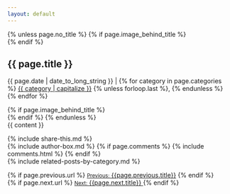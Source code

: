 ```yaml
---
layout: default
---
```

<section class="container post">
  {% unless page.no_title %}
    {% if page.image_behind_title %}
      <div class="post-feature" style="background-image: url(/images/posts/1080x450/{{ page.image }})">
        <div class="post-header">
    {% endif %}
    <h1>{{ page.title }}</h1>
    <p class="post-meta">  
      {{ page.date | date_to_long_string }} | <!-- {{ page.categories | join: ', ' | capitalize }} | {{ page.tags | join: ', ' | capitalize }}-->
      {% for category in page.categories %}
        <a href="/category/{{ category | slugize | downcase | replace: ' ', '-' }}/">{{ category | capitalize }}</a>
        {% unless forloop.last %}, {% endunless %}
      {% endfor %}
      <!-- {% for tag in page.tags %}
        {% if forloop.first %} | {% endif %}
        <a href="/tag/{{ tag | slugize | downcase | replace: ' ', '-' }}/">{{ tag | capitalize }}</a>
        {% unless forloop.last %}, {% endunless %}
      {% endfor %} -->
    </p>
    {% if page.image_behind_title %}
        </div>
      </div>
    {% endif %}
  {% endunless %}
  
  <div class="post-content">
    {{ content }}
  </div>  
  
  {% include share-this.md %}  
  {% include author-box.md %}
  {% if page.comments %}
    {% include comments.html %}
  {% endif %}  
  {% include related-posts-by-category.md %}
  
  <div class="row post-navigation">
    <div class="col-6">
    {% if page.previous.url %}
      <a class="prev" href="{{page.previous.url}}"><i class="fas fa-arrow-left"></i> <small>Previous:</small> {{page.previous.title}}</a>
    {% endif %}
    </div>
    <div class="col-6 text-right">
    {% if page.next.url %}
      <a class="next" href="{{page.next.url}}"><small>Next:</small> {{page.next.title}} <i class="fas fa-arrow-right"></i></a>
    {% endif %}
    </div>
  </div>

</section>
